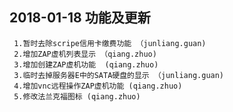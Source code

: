##  2018-01-18 功能及更新
     1.暂时去除scripe信用卡缴费功能 （junliang.guan)
     2.增加ZAP虚机列表显示 （qiang.zhuo)
     3.增加创建ZAP虚机功能  (qiang.zhuo)   
     3.临时去掉服务器E中的SATA硬盘的显示 （junliang.guan)
     4.增加vnc远程操作ZAP虚机功能 (qiang.zhuo)
     5.修改法兰克福图标 (qiang.zhuo)

             

